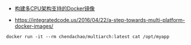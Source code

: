 

- [构建多CPU架构支持的Docker镜像](https://github.com/snowdreamtech/frp/issues/2)

- https://integratedcode.us/2016/04/22/a-step-towards-multi-platform-docker-images/

`docker run -it --rm chendachao/multiarch:latest cat /opt/myapp`
